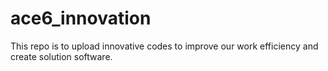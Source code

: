 # ace6_innovation
This repo is to upload innovative codes to improve our work efficiency and create solution software. 
